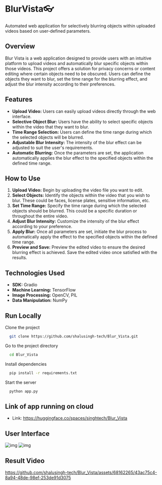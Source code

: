 # BlurVista👓

Automated web application for selectively blurring objects within uploaded videos based on user-defined parameters.

## Overview

Blur Vista is a web application designed to provide users with an intuitive platform to upload videos and automatically  blur specific objects within those videos. This project offers a solution for privacy concerns or content editing where certain objects need to be obscured. Users can define the objects they want to blur, set the time range for the blurring effect, and adjust the blur intensity according to their preferences.

## Features

- **Upload Video:** Users can easily upload videos directly through the web interface.
- **Selective Object Blur:** Users have the ability to select specific objects within the video that they want to blur.
- **Time Range Selection:** Users can define the time range during which the selected objects will be blurred.
- **Adjustable Blur Intensity:** The intensity of the blur effect can be adjusted to suit the user's requirements.
- **Automatic Blurring:** Once the parameters are set, the application automatically applies the blur effect to the specified objects within the defined time range.

## How to Use

1. **Upload Video:** Begin by uploading the video file you want to edit.
2. **Select Objects:** Identify the objects within the video that you wish to blur. These could be faces, license plates, sensitive information, etc.
3. **Set Time Range:** Specify the time range during which the selected objects should be blurred. This could be a specific duration or throughout the entire video.
4. **Adjust Blur Intensity:** Customize the intensity of the blur effect according to your preference.
5. **Apply Blur:** Once all parameters are set, initiate the blur process to automatically apply the effect to the specified objects within the defined time range.
6. **Preview and Save:** Preview the edited video to ensure the desired blurring effect is achieved. Save the edited video once satisfied with the results.


## Technologies Used

- **SDK:** Gradio
- **Machine Learning:** TensorFlow
- **Image Processing:** OpenCV, PIL
- **Data Manipulation:** NumPy


## Run Locally

Clone the project

```bash
  git clone https://github.com/shalusingh-tech/Blur_Vista.git
```

Go to the project directory

```bash
  cd Blur_Vista
```

Install dependencies

```bash
  pip install -r requirements.txt
```

Start the server

```bash
  python app.py
```

## Link of  app running on cloud
- Link: https://huggingface.co/spaces/singhtech/Blur_Vista
## User Interface

![img](https://github.com/shalusingh-tech/Blur_Vista/assets/68162265/08971973-fce1-47fe-9921-304040f6bac1)
![img](https://github.com/shalusingh-tech/Blur_Vista/assets/68162265/687f8922-1e5e-4260-8805-3bf9ab8b7453)

## Result Video

https://github.com/shalusingh-tech/Blur_Vista/assets/68162265/43ac75c4-8a94-48de-98ef-253de91d3075



